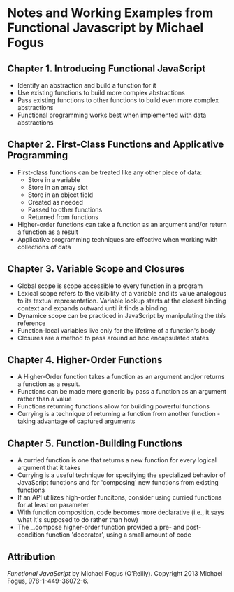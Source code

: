 # Notes and Working Examples from Functional Javascript by Michael Fogus

## Chapter 1. Introducing Functional JavaScript
  - Identify an abstraction and build a function for it
  - Use existing functions to build more complex abstractions
  - Pass existing functions to other functions to build even more complex abstractions
  - Functional programming works best when implemented with data abstractions

## Chapter 2. First-Class Functions and Applicative Programming
  - First-class functions can be treated like any other piece of data:
    - Store in a variable
    - Store in an array slot
    - Store in an object field
    - Created as needed
    - Passed to other functions
    - Returned from functions
  - Higher-order functions can take a function as an argument and/or return a function as a result
  - Applicative programming techniques are effective when working with collections of data

## Chapter 3. Variable Scope and Closures 
  - Global scope is scope accessible to every function in a program
  - Lexical scope refers to the visibility of a variable and its value analogous to its textual representation. Variable lookup starts at the closest binding context and expands outward until it finds a binding.
  - Dynamice scope can be practiced in JavaScript by manipulating the *this* reference
  - Function-local variables live only for the lifetime of a function's body
  - Closures are a method to pass around ad hoc encapsulated states

## Chapter 4. Higher-Order Functions
  - A Higher-Order function takes a function as an argument and/or returns a function as a result.
  - Functions can be made more generic by pass a function as an argument rather than a value
  - Functions returning functions allow for building powerful functions
  - Currying is a technique of returning a function from another function - taking advantage of captured arguments

## Chapter 5. Function-Building Functions
  - A curried function is one that returns a new function for every logical argument that it takes
  - Currying is a useful technique for specifying the specialized behavior of JavaScript functions and for 'composing' new functions from existing functions
  - If an API utilizes high-order funcitons, consider using curried functions for at least on parameter
  - With function composition, code becomes more declarative (i.e., it says what it's supposed to do rather than how)
  - The _.compose higher-order function provided a pre- and post-condition function 'decorator', using a small amount of code

## Attribution
*Functional JavaScript* by Michael Fogus (O’Reilly). Copyright 2013 Michael Fogus, 978-1-449-36072-6.
